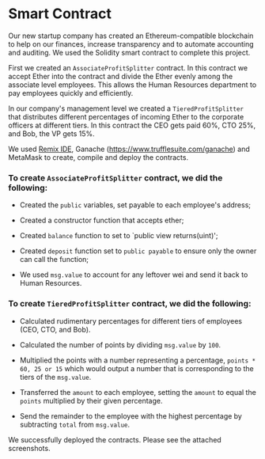 # Smart Contract

Our new startup company has created an Ethereum-compatible blockchain to help on our finances, increase transparency and to automate accounting and auditing. We used the Solidity smart contract to complete this project.

First we created an `AssociateProfitSplitter` contract. In this contract we accept Ether into the contract and divide the Ether evenly among the associate level employees. This allows the Human Resources department to pay employees quickly and efficiently.

In our company's management level we created a `TieredProfitSplitter` that distributes different percentages of incoming Ether to the corporate officers at different tiers. In this contract the CEO gets paid 60%, CTO 25%, and Bob, the VP gets 15%.

We used [Remix IDE](https://remix.ethereum.org), Ganache (https://www.trufflesuite.com/ganache) and MetaMask to create, compile and deploy the contracts.


### To create `AssociateProfitSplitter` contract, we did the following: 

- Created the `public` variables, set payable to each employee's address;

- Created a constructor function that accepts ether;

- Created `balance` function to set to `public view returns(uint)';

- Created `deposit` function set to `public payable` to ensure only the owner can call the function;

- We used `msg.value` to account for any leftover wei and send it back to Human Resources.


### To create `TieredProfitSplitter` contract, we did the following:

- Calculated rudimentary percentages for different tiers of employees (CEO, CTO, and Bob).

- Calculated the number of points by dividing `msg.value` by `100`.

- Multiplied the points with a number representing a percentage, `points * 60, 25 or 15` which would output a number that is corresponding to the tiers of the `msg.value`.

- Transferred the `amount` to each employee, setting the `amount` to equal the `points` multiplied by their given percentage.

- Send the remainder to the employee with the highest percentage by subtracting `total` from `msg.value`.

We successfully deployed the contracts. Please see the attached screenshots.